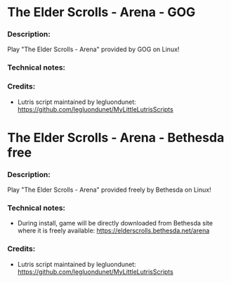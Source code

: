 # The Elder Scrolls - Arena - GOG
### Description:
Play "The Elder Scrolls - Arena" provided by GOG on Linux!
### Technical notes:
### Credits:
- Lutris script maintained by legluondunet: https://github.com/legluondunet/MyLittleLutrisScripts

# The Elder Scrolls - Arena - Bethesda free
### Description:
Play "The Elder Scrolls - Arena" provided freely by Bethesda on Linux!
### Technical notes:
- During install, game will be directly downloaded from Bethesda site where it is freely available: 
https://elderscrolls.bethesda.net/arena
### Credits:
- Lutris script maintained by legluondunet: https://github.com/legluondunet/MyLittleLutrisScripts
